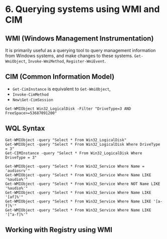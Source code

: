 # 6. Querying systems using WMI and CIM

## WMI (Windows Management Instrumentation)
It is primarily useful as a querying tool  to query management information from Windows systems, and make changes to these systems. `Get-WmiObject`, `Invoke-WmiMethod`, `Register-WmiEvent`. 

## CIM (Common Information Model) 
- `Get-CimInstance` is equivalent to `Get-WmiObject`,
- `Invoke-CimMethod`
- `New\Get-CimSession`

```
Get-WMIObject Win32_LogicalDisk -Filter "DriveType=3 AND FreeSpace>=53687091200"
```

## WQL Syntax
```
Get-WMIObject -query "Select * From Win32_LogicalDisk"
Get-WMIObject -query "Select * From Win32_LogicalDisk Where DriveType = 3"
Get-CIMInstance -query "Select * From Win32_LogicalDisk Where DriveType = 3"

Get-WMIObject -query "Select * From Win32_Service Where Name = 'audiosrv'"
Get-WMIObject -query "Select * From Win32_Service Where Name LIKE '%audio%'"
Get-WMIObject -query "Select * From Win32_Service Where NOT Name LIKE '%audio%'"
Get-WMIObject -query "Select * From Win32_Service Where Name LIKE '[af]%'"
Get-WMIObject -query "Select * From Win32_Service Where Name LIKE '[a-f]%'"
Get-WMIObject -query "Select * From Win32_Service Where Name LIKE '[^a-f]%'"
```

## Working with Registry using WMI











